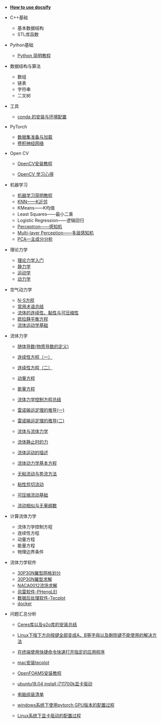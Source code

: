 
* [**How to use docsify**](./docs/how-to-use-docsify.md)
  
* C++基础

  * 基本数据结构
  * STL库函数
  
* Python基础

  * [Python 简明教程](./docs/python简明教程)

* 数据结构与算法

  * 数组
  * 链表
  * 字符串
  * 二叉树
  
* 工具
  
  * [conda 的安装与环境配置 ](./docs/conda.md)
  
* PyTorch

  * [数据集准备与加载](./docs/dataset.md)
  * [卷积神经网络](./docs/CNN.md)
  
* Open CV 

  * [OpenCV安装教程](./docs/OpenCV安装教程.md)

  * [OpenCV 学习心得](./docs/OpenCV学习教程.md)

* 机器学习

  * [机器学习简明教程](./docs/机器学习简明教程.md)
  * [KNN——K近邻](./docs/KNN.md)
  * KMeans——K均值
  * Least Squares——最小二乘
  * Logistic Regression——逻辑回归
  * [Perceptron——感知机](./docs/perceptron.md)
  * [Multi-layer Perception——多层感知机](./docs/multiPerceptron.md)
  * [PCA—主成分分析](./docs/PCA.md)

* 理论力学

  * [理论力学入门](./docs/理论力学入门.md) 
  * [静力学](./docs/理论力学之静力学.md)
  * [运动学](./docs/理论力学之运动学.md)
  * [动力学](./docs/理论力学之动力学.md)

* 空气动力学
  
  * [N-S方程](./docs/d.md)
  * [常用术语总结](./docs/professional.md)
  * [流体的连续性、黏性与可压缩性](./docs/aerodynamics1.md)
  * [欧拉静平衡方程](./docs/aerodynamics2.md)
  * [流体运动学基础](./docs/aerodynamics3.md)
  
* 流体力学

  * [随体导数(物质导数的定义)](./docs/material_derivative.md)

  * [连续性方程（一）](./docs/continuous1.md)

  * [连续性方程（二）](./docs/continuous2.md)

  * [动量方程](./docs/momentum.md)

  * [能量方程](./docs/energy.md)

  * [流体力学控制方程总结](./docs/control.md)

  * [雷诺输运定理的推导(一)](./docs/leinuo1.md)

  * [雷诺输运定理的推导(二)](./docs/leinuo2.md)

  * [流体与流体力学]()

  * [流体静止时的力]()

  * [流体运动的描述]()

  * [流体动力学基本方程]()

  * [无粘流动与势流方法]()

  * [粘性剪切流动]()

  * [可压缩流动基础]()

  * [流动相似与无量纲数]()

* 计算流体力学

  * 流体力学控制方程
  * 连续性方程
  * 动量方程
  * 能量方程
  * 物理边界条件

* 流体力学软件

  *  [30P30N翼型网格划分](./docs/30p30n_pointwise.md)
  *  [30P30N翼型求解](./docs/30p30n_fluent.md)
  *  [NACA0012流场求解](./docs/naca0012.md)
  * [风雷软件-PHengLEI](./docs/PHengLEI)
  * [数据后处理软件-Tecplot](./docs/tecplot.md)
  * [docker](./docs/docker.md)

* 问题汇总分析
  
  * [Ceres库以及g2o库的安装总结](./docs/Ceres库以及g2o库的安装总结.md)
  
  * [Linux下按下方向按键全部变成A、B等字母以及删除键不能使用的解决方法](./docs/Linux下按下方向按键全部变成A、B等字母以及删除键不能使用的解决方法.md)
  
  * [在终端使用快捷命令快速打开指定的应用程序](./docs/在终端使用快捷命令快速打开指定的应用程序.md)
  
  * [mac安装tecplot](./docs/tecplot.md)
  
  * [OpenFOAM5安装教程](./docs/openfoam5.md)
  
  * [ubuntu18.04 install i711700k显卡驱动](./docs/i7.md)
  
  * [电脑组装清单](./docs/电脑组装清单.md)
  
  * [windows系统下使用pytorch GPU版本的配置过程](./docs/cuda.md)
  
  * [Linux系统下显卡驱动的配置过程](./docs/cuda_gpu.md)
  
    
  
    
  
  
  
  
  
  
  

